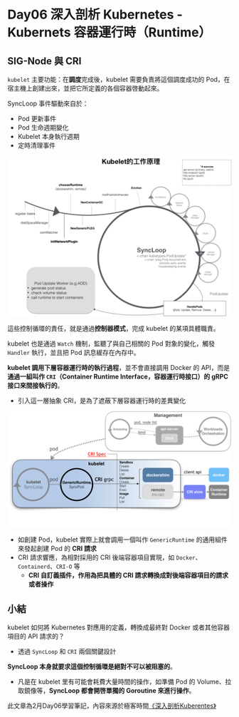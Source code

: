 # Day06 深入剖析 Kubernetes - Kubernets 容器運行時（Runtime）

## SIG-Node 與 CRI

`kubelet` 主要功能：在**調度**完成後，kubelet 需要負責將這個調度成功的 Pod，在宿主機上創建出來，並把它所定義的各個容器啓動起來。

SyncLoop 事件驅動來自於：

- Pod 更新事件
- Pod 生命週期變化
- Kubelet 本身執行週期
- 定時清理事件

![](media/16760990687688/16761004778338.png)


這些控制循環的責任，就是通過**控制器模式**，完成 kubelet 的某項具體職責。

kubelet 也是通過 `Watch` 機制，監聽了與自己相關的 Pod 對象的變化，觸發 `Handler` 執行，並且把 Pod 訊息緩存在內存中。

**kubelet 調用下層容器運行時的執行過程**，並不會直接調用 Docker 的 API，而是**通過一組叫作 `CRI`（Container Runtime Interface，容器運行時接口）的 gRPC 接口來間接執行的**。

- 引入這一層抽象 CRI，是為了遮蔽下層容器運行時的差異變化

![](media/16760990687688/16761954029754.png)
- 如創建 Pod，kubelet 實際上就會調用一個叫作 `GenericRuntime` 的通用組件來發起創建 Pod 的 **CRI 請求**
- CRI 請求響應，為相對採用的 CRI 後端容器項目實現，如 `Docker`、`Containerd`、`CRI-O` 等
    - **CRI 自訂義插件，作用為把具體的 CRI 請求轉換成對後端容器項目的請求或者操作**

## 小結

kubelet 如何將 Kubernetes 對應用的定義，轉換成最終對 Docker 或者其他容器項目的 API 請求的？

- 透過 `SyncLoop` 和 `CRI` 兩個關鍵設計

**SyncLoop 本身就要求這個控制循環是絕對不可以被阻塞的**。

- 凡是在 kubelet 里有可能會耗費大量時間的操作，如準備 Pod 的 Volume、拉取鏡像等，**SyncLoop 都會開啓單獨的 Goroutine 來進行操作**。

此文章為2月Day06學習筆記，內容來源於極客時間[《深入剖析Kuberentes》](https://time.geekbang.org/column/article/71056)